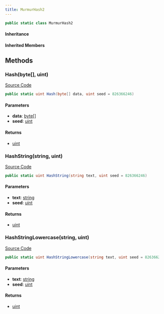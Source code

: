 ```yaml
---
title: MurmurHash2
---
```


```csharp
public static class MurmurHash2
```

#### Inheritance

#### Inherited Members

## Methods

### Hash(byte[], uint)

[Source Code](https://github.com/swiftly-solution/swiftlys2/blob/main/managed/src/SwiftlyS2.Shared/Misc/MurmurHash2.cs#L10)

```csharp
public static uint Hash(byte[] data, uint seed = 826366246)
```

#### Parameters

- **data**: [byte](https://learn.microsoft.com/dotnet/api/system.byte)[]
- **seed**: [uint](https://learn.microsoft.com/dotnet/api/system.uint32)

#### Returns

- [uint](https://learn.microsoft.com/dotnet/api/system.uint32)

### HashString(string, uint)

[Source Code](https://github.com/swiftly-solution/swiftlys2/blob/main/managed/src/SwiftlyS2.Shared/Misc/MurmurHash2.cs#L58)

```csharp
public static uint HashString(string text, uint seed = 826366246)
```

#### Parameters

- **text**: [string](https://learn.microsoft.com/dotnet/api/system.string)
- **seed**: [uint](https://learn.microsoft.com/dotnet/api/system.uint32)

#### Returns

- [uint](https://learn.microsoft.com/dotnet/api/system.uint32)

### HashStringLowercase(string, uint)

[Source Code](https://github.com/swiftly-solution/swiftlys2/blob/main/managed/src/SwiftlyS2.Shared/Misc/MurmurHash2.cs#L66)

```csharp
public static uint HashStringLowercase(string text, uint seed = 826366246)
```

#### Parameters

- **text**: [string](https://learn.microsoft.com/dotnet/api/system.string)
- **seed**: [uint](https://learn.microsoft.com/dotnet/api/system.uint32)

#### Returns

- [uint](https://learn.microsoft.com/dotnet/api/system.uint32)

